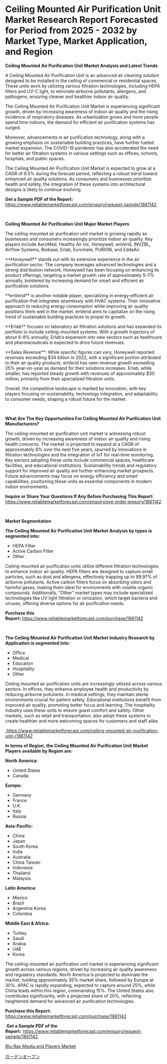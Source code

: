 <p><h1>Ceiling Mounted Air Purification Unit Market Research Report Forecasted for Period from 2025 -  2032 by Market Type, Market Application, and Region</h1></p><p><strong>Ceiling Mounted Air Purification Unit Market Analysis and Latest Trends</strong></p>
<p><p>A Ceiling Mounted Air Purification Unit is an advanced air cleaning solution designed to be installed in the ceiling of commercial or residential spaces. These units work by utilizing various filtration technologies, including HEPA filters and UV-C light, to eliminate airborne pollutants, allergens, and pathogens, ensuring cleaner and healthier indoor air quality. </p><p>The Ceiling Mounted Air Purification Unit Market is experiencing significant growth, driven by increasing awareness of indoor air quality and the rising incidence of respiratory diseases. As urbanization grows and more people spend time indoors, the demand for efficient air purification systems has surged. </p><p>Moreover, advancements in air purification technology, along with a growing emphasis on sustainable building practices, have further fueled market expansion. The COVID-19 pandemic has also accelerated the need for better air filtration systems in various settings such as offices, schools, hospitals, and public spaces. </p><p>The Ceiling Mounted Air Purification Unit Market is expected to grow at a CAGR of 6.5% during the forecast period, reflecting a robust trend toward enhanced air quality solutions. As consumers and businesses prioritize health and safety, the integration of these systems into architectural designs is likely to continue evolving.</p></p>
<p><strong>Get a Sample PDF of the Report:&nbsp;</strong> <a href="https://www.reliablemarketforecast.com/enquiry/request-sample/1861142?utm_campaign=1105&utm_medium=2&utm_source=Github&utm_content=ia&utm_term=10022025&utm_id=ceiling-mounted-air-purification-unit">https://www.reliablemarketforecast.com/enquiry/request-sample/1861142</a></p>
<p>&nbsp;</p>
<p><strong>Ceiling Mounted Air Purification Unit Major Market Players</strong></p>
<p><p>The ceiling-mounted air purification unit market is growing rapidly as businesses and consumers increasingly prioritize indoor air quality. Key players include AeroMed, Healthy Air Inc, Honeywell, enVerid, INVZBL, Airflow Systems, Biobase, Erlab, Euromate, PURION, and EddaAir. </p><p>**Honeywell** stands out with its extensive experience in the air purification sector. The company leverages advanced technologies and a strong distribution network. Honeywell has been focusing on enhancing its product offerings, targeting a market growth rate of approximately 5–7% annually, bolstered by increasing demand for smart and efficient air purification solutions.</p><p>**enVerid** is another notable player, specializing in energy-efficient air purification that integrates seamlessly with HVAC systems. Their innovative approach to reducing energy consumption while improving air quality positions them well in the market. enVerid aims to capitalize on the rising trend of sustainable building practices to propel its growth.</p><p>**Erlab** focuses on laboratory air filtration solutions and has expanded its portfolio to include ceiling-mounted systems. With a growth trajectory of about 6-8% annually, Erlab’s expansion into new sectors such as healthcare and pharmaceuticals is expected to drive future revenues.</p><p>**Sales Revenue**: While specific figures can vary, Honeywell reported revenues exceeding $34 billion in 2022, with a significant portion attributed to their air quality products. enVerid has seen revenue growth exceeding 25% year-on-year as demand for their solutions increases. Erlab, while smaller, has reported steady growth with revenues of approximately $30 million, primarily from their specialized filtration units.</p><p>Overall, the competitive landscape is marked by innovation, with key players focusing on sustainability, technology integration, and adaptability to consumer needs, shaping a robust future for the market.</p></p>
<p>&nbsp;</p>
<p><strong>What Are The Key Opportunities For Ceiling Mounted Air Purification Unit Manufacturers?</strong></p>
<p><p>The ceiling-mounted air purification unit market is witnessing robust growth, driven by increasing awareness of indoor air quality and rising health concerns. The market is projected to expand at a CAGR of approximately 8% over the next five years, spurred by innovations in filtration technologies and the integration of IoT for real-time monitoring. Key sectors adopting these units include commercial spaces, healthcare facilities, and educational institutions. Sustainability trends and regulatory support for improved air quality are further enhancing market prospects. Future advancements may focus on energy efficiency and smart capabilities, positioning these units as essential components in modern indoor environments.</p></p>
<p><strong>Inquire or Share Your Questions If Any Before Purchasing This Report:</strong> <a href="https://www.reliablemarketforecast.com/enquiry/pre-order-enquiry/1861142?utm_campaign=1105&utm_medium=2&utm_source=Github&utm_content=ia&utm_term=10022025&utm_id=ceiling-mounted-air-purification-unit">https://www.reliablemarketforecast.com/enquiry/pre-order-enquiry/1861142</a></p>
<p>&nbsp;</p>
<p><strong>Market Segmentation</strong></p>
<p><strong>The Ceiling Mounted Air Purification Unit Market Analysis by types is segmented into:</strong></p>
<p><ul><li>HEPA Filter</li><li>Active Carbon Filter</li><li>Other</li></ul></p>
<p><p>Ceiling mounted air purification units utilize different filtration technologies to enhance indoor air quality. HEPA filters are designed to capture small particles, such as dust and allergens, effectively trapping up to 99.97% of airborne pollutants. Active carbon filters focus on absorbing odors and harmful gases, making them ideal for environments with volatile organic compounds. Additionally, "Other" market types may include specialized technologies like UV light filtration or ionization, which target bacteria and viruses, offering diverse options for air purification needs.</p></p>
<p><strong>Purchase this Report:&nbsp;</strong><a href="https://www.reliablemarketforecast.com/purchase/1861142?utm_campaign=1105&utm_medium=2&utm_source=Github&utm_content=ia&utm_term=10022025&utm_id=ceiling-mounted-air-purification-unit">https://www.reliablemarketforecast.com/purchase/1861142</a></p>
<p>&nbsp;</p>
<p><strong>The Ceiling Mounted Air Purification Unit Market Industry Research by Application is segmented into:</strong></p>
<p><ul><li>Office</li><li>Medical</li><li>Education</li><li>Hospitality</li><li>Other</li></ul></p>
<p><p>Ceiling mounted air purification units are increasingly utilized across various sectors. In offices, they enhance employee health and productivity by reducing airborne pollutants. In medical settings, they maintain sterile environments crucial for patient safety. Educational institutions benefit from improved air quality, promoting better focus and learning. The hospitality industry uses these units to ensure guest comfort and safety. Other markets, such as retail and transportation, also adopt these systems to create healthier and more welcoming spaces for customers and staff alike.</p></p>
<p><a href="https://www.reliablemarketforecast.com/ceiling-mounted-air-purification-unit-r1861142?utm_campaign=1105&utm_medium=2&utm_source=Github&utm_content=ia&utm_term=10022025&utm_id=ceiling-mounted-air-purification-unit">&nbsp;https://www.reliablemarketforecast.com/ceiling-mounted-air-purification-unit-r1861142</a></p>
<p><strong>In terms of Region, the Ceiling Mounted Air Purification Unit Market Players available by Region are:</strong></p>
<p>
    <p> <strong> North America: </strong>
        <ul>
            <li>United States</li>
            <li>Canada</li>
        </ul>
        </p> 
    <p> <strong> Europe: </strong>
        <ul>
            <li>Germany</li>
            <li>France</li>
            <li>U.K.</li>
            <li>Italy</li>
            <li>Russia</li>
        </ul>
        </p> 
    <p> <strong> Asia-Pacific: </strong>
        <ul>
            <li>China</li>
            <li>Japan</li>
            <li>South Korea</li>
            <li>India</li>
            <li>Australia</li>
            <li>China Taiwan</li>
            <li>Indonesia</li>
            <li>Thailand</li>
            <li>Malaysia</li>
        </ul>
        </p> 
    <p> <strong> Latin America: </strong>
        <ul>
            <li>Mexico</li>
            <li>Brazil</li>
            <li>Argentina Korea</li>
            <li>Colombia</li>
        </ul>
        </p> 
    <p> <strong> Middle East & Africa: </strong>
        <ul>
            <li>Turkey</li>
            <li>Saudi</li>
            <li>Arabia</li>
            <li>UAE</li>
            <li>Korea</li>
        </ul>
    </p>
    </p>
<p><p>The ceiling-mounted air purification unit market is experiencing significant growth across various regions, driven by increasing air quality awareness and regulatory standards. North America is projected to dominate the market, holding approximately 35% market share, followed by Europe at 30%. APAC is rapidly expanding, expected to capture around 25%, while China leads within this region, commanding 15%. The United States also contributes significantly, with a projected share of 20%, reflecting heightened demand for advanced air purification technologies.</p></p>
<p><strong>Purchase this Report: </strong><a href="https://www.reliablemarketforecast.com/purchase/1861142?utm_campaign=1105&utm_medium=2&utm_source=Github&utm_content=ia&utm_term=10022025&utm_id=ceiling-mounted-air-purification-unit">https://www.reliablemarketforecast.com/purchase/1861142</a></p>
<p>&nbsp;<strong>Get a Sample PDF of the Report:&nbsp;&nbsp;</strong><a href="https://www.reliablemarketforecast.com/enquiry/request-sample/1861142?utm_campaign=1105&utm_medium=2&utm_source=Github&utm_content=ia&utm_term=10022025&utm_id=ceiling-mounted-air-purification-unit">https://www.reliablemarketforecast.com/enquiry/request-sample/1861142</a></p>
<p><strong></strong></p>
<p><p><a href="https://github.com/prosalinda88/Market-Research-Report-List-7/blob/main/blu-ray-media-and-players-market.md?utm_campaign=1105&utm_medium=2&utm_source=Github&utm_content=ia&utm_term=10022025&utm_id=ceiling-mounted-air-purification-unit">Blu-Ray Media and Players Market</a></p><p><a href="https://github.com/lababdou/Market-Research-Report-List-6/blob/main/378741636022.md?utm_campaign=1105&utm_medium=2&utm_source=Github&utm_content=ia&utm_term=10022025&utm_id=ceiling-mounted-air-purification-unit">ガーデンオーブン</a></p></p>
